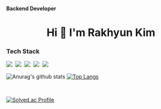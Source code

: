 #### Backend Developer     
     
<h1 align="center">Hi 👋  I'm Rakhyun Kim</h1>


<h3>Tech Stack</h3> 
<p>
  <img src="https://img.shields.io/badge/Java-007396?style=flat-square&logo=java&logoColor=white"/></a>&nbsp
  <img src="https://img.shields.io/badge/Spring Boot-6DB33F?style=flat-square&logo=spring-boot&logoColor=white"/></a>&nbsp
  <img src="https://img.shields.io/badge/MySQL-4479A1?style=flat-square&logo=mysql&logoColor=white"/></a>&nbsp
  <img src="https://img.shields.io/badge/Docker-2496ED?style=flat-square&logo=docker&logoColor=white"/></a>&nbsp
  <img src="https://img.shields.io/badge/AWS-232F3E?style=flat-square&logo=amazon-aws&logoColor=white"/></a>&nbsp
</p>

![Anurag's github stats](https://github-readme-stats.vercel.app/api?username=HelloNaks&show_icons=true&theme=synthwave)
[![Top Langs](https://github-readme-stats.vercel.app/api/top-langs/?username=HelloNaks&layout=compact)](https://github.com/HelloNaks/github-readme-stats)


<br/>

[![Solved.ac
Profile](http://mazassumnida.wtf/api/v2/generate_badge?boj=krh963852)](https://solved.ac/krh963852)

<br/>

